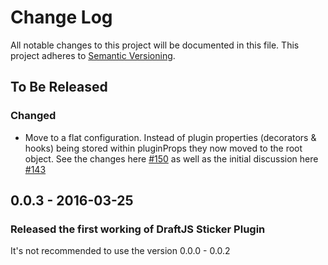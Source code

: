 # Change Log

All notable changes to this project will be documented in this file.
This project adheres to [Semantic Versioning](http://semver.org/).

## To Be Released

### Changed

- Move to a flat configuration. Instead of plugin properties (decorators & hooks) being stored within pluginProps they now moved to the root object. See the changes here [#150](https://github.com/draft-js-plugins/draft-js-plugins/pull/150/files) as well as the initial discussion here [#143](https://github.com/draft-js-plugins/draft-js-plugins/issues/143)

## 0.0.3 - 2016-03-25
### Released the first working of DraftJS Sticker Plugin

It's not recommended to use the version 0.0.0 - 0.0.2

